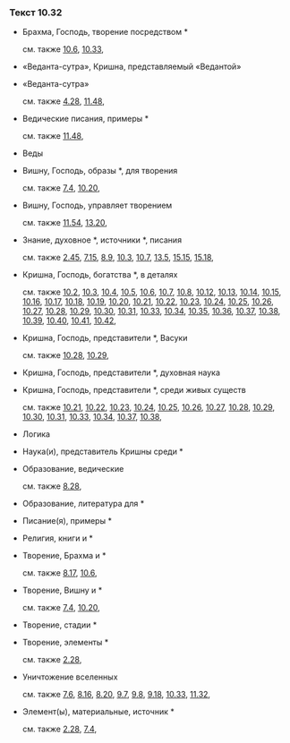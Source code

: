 ### Текст 10.32
	
- Брахма, Господь, творение посредством *

	см. также  [10.6](../10/1006.md),  [10.33](../10/1033.md), 
	
- «Веданта-сутра», Кришна, представляемый «Ведантой»

	
- «Веданта-сутра»

	см. также  [4.28](../04/0428.md),  [11.48](../11/1148.md), 
	
- Ведические писания, примеры *

	см. также  [11.48](../11/1148.md), 
	
- Веды

	
- Вишну, Господь, образы *, для творения

	см. также  [7.4](../07/0704.md),  [10.20](../10/1020.md), 
	
- Вишну, Господь, управляет творением

	см. также  [11.54](../11/1154.md),  [13.20](../13/1320.md), 
	
- Знание, духовное *, источники *, писания

	см. также  [2.45](../02/0245.md),  [7.15](../07/0715.md),  [8.9](../08/0809.md),  [10.3](../10/1003.md),  [10.7](../10/1007.md),  [13.5](../13/1305.md),  [15.15](../15/1515.md),  [15.18](../15/1518.md), 
	
- Кришна, Господь, богатства *, в деталях

	см. также  [10.2](../10/1002.md),  [10.3](../10/1003.md),  [10.4](../10/1004.md),  [10.5](../10/1005.md),  [10.6](../10/1006.md),  [10.7](../10/1007.md),  [10.8](../10/1008.md),  [10.12](../10/1012.md),  [10.13](../10/1013.md),  [10.14](../10/1014.md),  [10.15](../10/1015.md),  [10.16](../10/1016.md),  [10.17](../10/1017.md),  [10.18](../10/1018.md),  [10.19](../10/1019.md),  [10.20](../10/1020.md),  [10.21](../10/1021.md),  [10.22](../10/1022.md),  [10.23](../10/1023.md),  [10.24](../10/1024.md),  [10.25](../10/1025.md),  [10.26](../10/1026.md),  [10.27](../10/1027.md),  [10.28](../10/1028.md),  [10.29](../10/1029.md),  [10.30](../10/1030.md),  [10.31](../10/1031.md),  [10.33](../10/1033.md),  [10.34](../10/1034.md),  [10.35](../10/1035.md),  [10.36](../10/1036.md),  [10.37](../10/1037.md),  [10.38](../10/1038.md),  [10.39](../10/1039.md),  [10.40](../10/1040.md),  [10.41](../10/1041.md),  [10.42](../10/1042.md), 
	
- Кришна, Господь, представители *, Васуки

	см. также  [10.28](../10/1028.md),  [10.29](../10/1029.md), 
	
- Кришна, Господь, представители *, духовная наука

	
- Кришна, Господь, представители *, среди живых существ

	см. также  [10.21](../10/1021.md),  [10.22](../10/1022.md),  [10.23](../10/1023.md),  [10.24](../10/1024.md),  [10.25](../10/1025.md),  [10.26](../10/1026.md),  [10.27](../10/1027.md),  [10.28](../10/1028.md),  [10.29](../10/1029.md),  [10.30](../10/1030.md),  [10.31](../10/1031.md),  [10.33](../10/1033.md),  [10.34](../10/1034.md),  [10.37](../10/1037.md),  [10.38](../10/1038.md), 
	
- Логика

	
- Наука(и), представитель Кришны среди *

	
- Образование, ведические

	см. также  [8.28](../08/0828.md), 
	
- Образование, литература для *

	
- Писание(я), примеры *

	
- Религия, книги и *

	
- Творение, Брахма и *

	см. также  [8.17](../08/0817.md),  [10.6](../10/1006.md), 
	
- Творение, Вишну и *

	см. также  [7.4](../07/0704.md),  [10.20](../10/1020.md), 
	
- Творение, стадии *

	
- Творение, элементы *

	см. также  [2.28](../02/0228.md), 
	
- Уничтожение вселенных

	см. также  [7.6](../07/0706.md),  [8.16](../08/0816.md),  [8.20](../08/0820.md),  [9.7](../09/0907.md),  [9.8](../09/0908.md),  [9.18](../09/0918.md),  [10.33](../10/1033.md),  [11.32](../11/1132.md), 
	
- Элемент(ы), материальные, источник *

	см. также  [2.28](../02/0228.md),  [7.4](../07/0704.md), 
